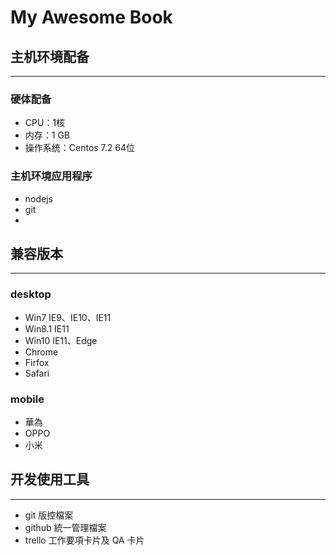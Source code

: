 # My Awesome Book


## 主机环境配备
-----
### 硬体配备
- CPU：1核
- 内存：1 GB
- 操作系统：Centos 7.2 64位


### 主机环境应用程序
- nodejs
- git
- 











## 兼容版本
---
### desktop
- Win7 IE9、IE10、IE11
- Win8.1 IE11
- Win10 IE11、Edge
- Chrome
- Firfox
- Safari

### mobile
- 華為
- OPPO
- 小米

## 开发使用工具
---
- git 版控檔案
- github 統一管理檔案
- trello 工作要項卡片及 QA 卡片









